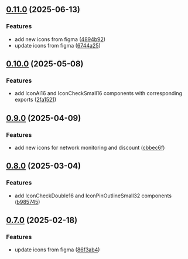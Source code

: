 ## [0.11.0](https://github.com/acronis/ui-component-library/compare/icons/0.10.0...icons/0.11.0) (2025-06-13)


### Features

* add new icons from figma ([4894b92](https://github.com/acronis/ui-component-library/commit/4894b92a182df756f7c03f0f54c251c4df5add13))
* update icons from figma ([6744a25](https://github.com/acronis/ui-component-library/commit/6744a25ab677166370bb18dd5e78483cc3e64567))

## [0.10.0](https://github.com/acronis/ui-component-library/compare/icons/0.9.0...icons/0.10.0) (2025-05-08)


### Features

* add IconAi16 and IconCheckSmall16 components with corresponding exports ([2fa1521](https://github.com/acronis/ui-component-library/commit/2fa1521ffc674a833f7d82b822b070c27fb35210))

## [0.9.0](https://github.com/acronis/ui-component-library/compare/icons/0.8.0...icons/0.9.0) (2025-04-09)


### Features

* add new icons for network monitoring and discount ([cbbec6f](https://github.com/acronis/ui-component-library/commit/cbbec6fdb0773d4ec6500350cbefe58d9736a23c))

## [0.8.0](https://github.com/acronis/ui-component-library/compare/icons/0.7.0...icons/0.8.0) (2025-03-04)


### Features

* add IconCheckDouble16 and IconPinOutlineSmall32 components ([b985745](https://github.com/acronis/ui-component-library/commit/b985745d3e0324c3c29ac34a4fa1feb349f9ed37))

## [0.7.0](https://github.com/acronis/ui-component-library/compare/icons/0.6.0...icons/0.7.0) (2025-02-18)


### Features

* update icons from figma ([86f3ab4](https://github.com/acronis/ui-component-library/commit/86f3ab4289625553f1d4740bcc0b663ab5ff01ee))

